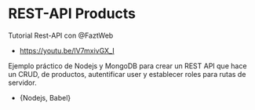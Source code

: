 # REST-API Products

Tutorial Rest-API  con @FaztWeb

- https://youtu.be/lV7mxivGX_I

Ejemplo práctico de Nodejs y MongoDB para crear un REST API que hace un CRUD, de productos, autentificar user y establecer roles para rutas de servidor.

- {Nodejs, Babel}
